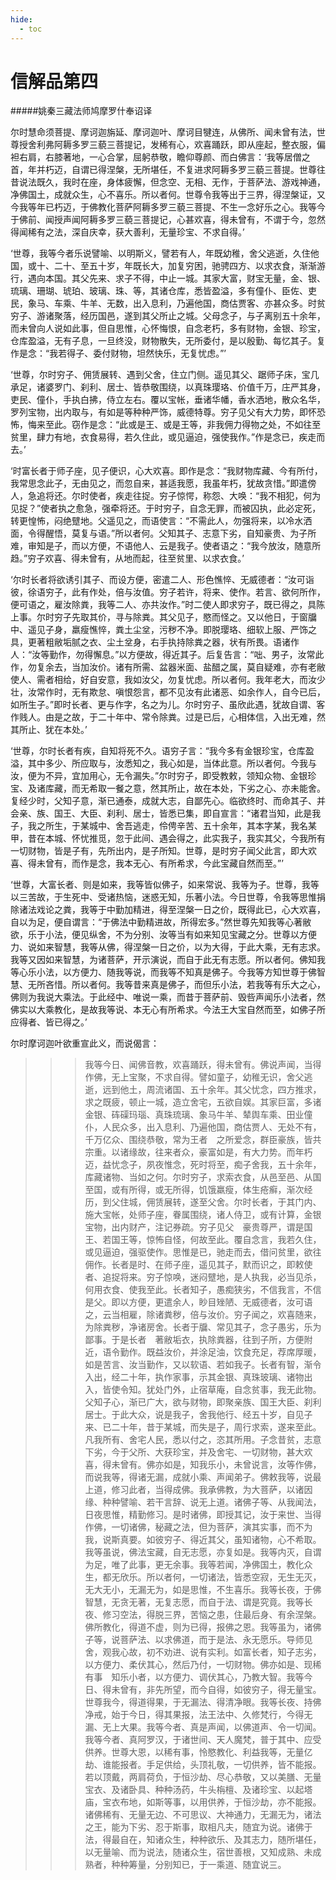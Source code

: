 ```yaml
---
hide:
  - toc
---
```


# **信解品第四**

#####姚秦三藏法师鸠摩罗什奉诏译

尔时慧命须菩提、摩诃迦旃延、摩诃迦叶、摩诃目犍连，从佛所、闻未曾有法，世尊授舍利弗阿耨多罗三藐三菩提记，发稀有心，欢喜踊跃，即从座起，整衣服，偏袒右肩，右膝著地，一心合掌，屈躬恭敬，瞻仰尊颜、而白佛言：‘我等居僧之首，年并朽迈，自谓已得涅槃，无所堪任，不复进求阿耨多罗三藐三菩提。世尊往昔说法既久，我时在座，身体疲懈，但念空、无相、无作，于菩萨法、游戏神通，净佛国土，成就众生，心不喜乐。所以者何。世尊令我等出于三界，得涅槃证，又今我等年已朽迈，于佛教化菩萨阿耨多罗三藐三菩提、不生一念好乐之心。我等今于佛前、闻授声闻阿耨多罗三藐三菩提记，心甚欢喜，得未曾有，不谓于今，忽然得闻稀有之法，深自庆幸，获大善利，无量珍宝、不求自得。’

‘世尊，我等今者乐说譬喻、以明斯义，譬若有人，年既幼稚，舍父逃逝，久住他国，或十、二十、至五十岁，年既长大，加复穷困，驰骋四方、以求衣食，渐渐游行，遇向本国。其父先来、求子不得，中止一城。其家大富，财宝无量，金、银、琉璃、珊瑚、琥珀、玻璃、珠、等，其诸仓库，悉皆盈溢，多有僮仆、臣佐、吏民，象马、车乘、牛羊、无数，出入息利，乃遍他国，商估贾客、亦甚众多。时贫穷子、游诸聚落，经历国邑，遂到其父所止之城。父母念子，与子离别五十余年，而未曾向人说如此事，但自思惟，心怀悔恨，自念老朽，多有财物，金银、珍宝，仓库盈溢，无有子息，一旦终没，财物散失，无所委付，是以殷勤、每忆其子。复作是念：“我若得子、委付财物，坦然快乐，无复忧虑。”’

‘世尊，尔时穷子、佣赁展转、遇到父舍，住立门侧。遥见其父、踞师子床，宝几承足，诸婆罗门、刹利、居士、皆恭敬围绕，以真珠璎珞、价值千万，庄严其身，吏民、僮仆，手执白拂，侍立左右。覆以宝帐，垂诸华幡，香水洒地，散众名华，罗列宝物，出内取与，有如是等种种严饰，威德特尊。穷子见父有大力势，即怀恐怖，悔来至此。窃作是念：“此或是王、或是王等，非我佣力得物之处，不如往至贫里，肆力有地，衣食易得，若久住此，或见逼迫，强使我作。”作是念已，疾走而去。’

‘时富长者于师子座，见子便识，心大欢喜。即作是念：“我财物库藏、今有所付，我常思念此子，无由见之，而忽自来，甚适我愿，我虽年朽，犹故贪惜。”即遣傍人，急追将还。尔时使者，疾走往捉。穷子惊愕，称怨、大唤：“我不相犯，何为见捉？”使者执之愈急，强牵将还。于时穷子，自念无罪，而被囚执，此必定死，转更惶怖，闷绝躄地。父遥见之，而语使言：“不需此人，勿强将来，以冷水洒面，令得醒悟，莫复与语。”所以者何。父知其子、志意下劣，自知豪贵、为子所难，审知是子，而以方便，不语他人、云是我子。使者语之：“我今放汝，随意所趋。”穷子欢喜、得未曾有，从地而起，往至贫里、以求衣食。’

‘尔时长者将欲诱引其子、而设方便，密遣二人、形色憔悴、无威德者：“汝可诣彼，徐语穷子，此有作处，倍与汝值。穷子若许，将来、使作。若言、欲何所作，便可语之，雇汝除粪，我等二人、亦共汝作。”时二使人即求穷子，既已得之，具陈上事。尔时穷子先取其价，寻与除粪。其父见子，愍而怪之。又以他日，于窗牖中、遥见子身，羸瘦憔悴，粪土尘坌，污秽不净。即脱璎珞、细软上服、严饰之具，更著粗敝垢腻之衣、尘土坌身，右手执持除粪之器，状有所畏。语诸作人：“汝等勤作，勿得懈息。”以方便故，得近其子。后复告言：“咄、男子，汝常此作，勿复余去，当加汝价。诸有所需、盆器米面、盐醋之属，莫自疑难，亦有老敝使人、需者相给，好自安意，我如汝父，勿复忧虑。所以者何。我年老大，而汝少壮，汝常作时，无有欺怠、嗔恨怨言，都不见汝有此诸恶、如余作人，自今已后，如所生子。”即时长者、更与作字，名之为儿。尔时穷子、虽欣此遇，犹故自谓、客作贱人。由是之故，于二十年中、常令除粪。过是已后，心相体信，入出无难，然其所止、犹在本处。’

‘世尊，尔时长者有疾，自知将死不久。语穷子言：“我今多有金银珍宝，仓库盈溢，其中多少、所应取与，汝悉知之，我心如是，当体此意。所以者何。今我与汝，便为不异，宜加用心，无令漏失。”尔时穷子，即受教敕，领知众物、金银珍宝、及诸库藏，而无希取一餐之意，然其所止，故在本处，下劣之心、亦未能舍。复经少时，父知子意，渐已通泰，成就大志，自鄙先心。临欲终时、而命其子、并会亲、族、国王、大臣、刹利、居士，皆悉已集，即自宣言：“诸君当知，此是我子，我之所生，于某城中、舍吾逃走，伶俜辛苦、五十余年，其本字某，我名某甲，昔在本城、怀忧推觅，忽于此间、遇会得之，此实我子，我实其父，今我所有一切财物，皆是子有，先所出内，是子所知。世尊，是时穷子闻父此言，即大欢喜、得未曾有，而作是念，我本无心、有所希求，今此宝藏自然而至。”’

‘世尊，大富长者、则是如来，我等皆似佛子，如来常说、我等为子。世尊，我等以三苦故，于生死中、受诸热恼，迷惑无知，乐著小法。今日世尊，令我等思惟捐除诸法戏论之粪，我等于中勤加精进，得至涅槃一日之价，既得此已，心大欢喜，自以为足，便自谓言：“于佛法中勤精进故，所得宏多。”然世尊先知我等心著敝欲，乐于小法，便见纵舍，不为分别、汝等当有如来知见宝藏之分。世尊以方便力、说如来智慧，我等从佛，得涅槃一日之价，以为大得，于此大乘，无有志求。我等又因如来智慧，为诸菩萨，开示演说，而自于此无有志愿。所以者何。佛知我等心乐小法，以方便力、随我等说，而我等不知真是佛子。今我等方知世尊于佛智慧、无所吝惜。所以者何。我等昔来真是佛子，而但乐小法，若我等有乐大之心，佛则为我说大乘法。于此经中、唯说一乘，而昔于菩萨前、毁呰声闻乐小法者，然佛实以大乘教化，是故我等说、本无心有所希求。今法王大宝自然而至，如佛子所应得者、皆已得之。’

尔时摩诃迦叶欲重宣此义，而说偈言：

>>> 我等今日、闻佛音教，欢喜踊跃，得未曾有。佛说声闻，当得作佛，无上宝聚，不求自得。譬如童子，幼稚无识，舍父逃逝，远到他土，周流诸国、五十余年。其父忧念，四方推求，求之既疲，顿止一城，造立舍宅，五欲自娱。其家巨富，多诸金银、砗磲玛瑙、真珠琉璃、象马牛羊、辇舆车乘、田业僮仆，人民众多，出入息利、乃遍他国，商估贾人、无处不有，千万亿众、围绕恭敬，常为王者　之所爱念，群臣豪族，皆共宗重。以诸缘故，往来者众，豪富如是，有大力势。而年朽迈，益忧念子，夙夜惟念，死时将至，痴子舍我，五十余年，库藏诸物、当如之何。尔时穷子，求索衣食，从邑至邑、从国至国，或有所得，或无所得，饥饿羸瘦，体生疮癣，渐次经历，到父住城，佣赁展转，遂至父舍。尔时长者，于其门内、施大宝帐，处师子座，眷属围绕，诸人侍卫，或有计算，金银宝物，出内财产，注记券疏。穷子见父　豪贵尊严，谓是国王、若国王等，惊怖自怪，何故至此。覆自念言，我若久住，或见逼迫，强驱使作。思惟是已，驰走而去，借问贫里，欲往佣作。长者是时、在师子座，遥见其子，默而识之，即敕使者、追捉将来。穷子惊唤，迷闷躄地，是人执我，必当见杀，何用衣食、使我至此。长者知子，愚痴狭劣，不信我言，不信是父。即以方便，更遣余人，眇目矬陋、无威德者，汝可语之，云当相雇，除诸粪秽，倍与汝价。穷子闻之，欢喜随来，为除粪秽，净诸房舍。长者于牖、常见其子，念子愚劣，乐为鄙事。于是长者　著敝垢衣，执除粪器，往到子所，方便附近，语令勤作。既益汝价，并涂足油，饮食充足，荐席厚暖，
如是苦言、汝当勤作，又以软语、若如我子。长者有智，渐令入出，经二十年，执作家事，示其金银、真珠玻璃、诸物出入，皆使令知。犹处门外，止宿草庵，自念贫事，我无此物。父知子心，渐已广大，欲与财物，即聚亲族、国王大臣、刹利居士。于此大众，说是我子，舍我他行、经五十岁，自见子来、已二十年，昔于某城，而失是子，周行求索，遂来至此。凡我所有、舍宅人民，悉以付之，恣其所用。子念昔贫，志意下劣，今于父所、大获珍宝，并及舍宅、一切财物，甚大欢喜，得未曾有。佛亦如是，知我乐小，未曾说言，汝等作佛，而说我等，得诸无漏，成就小乘、声闻弟子。佛敕我等，说最上道，修习此者，当得成佛。我承佛教，为大菩萨，以诸因缘、种种譬喻、若干言辞、说无上道。诸佛子等、从我闻法，日夜思惟，精勤修习。是时诸佛，即授其记，汝于来世、当得作佛，一切诸佛，秘藏之法，但为菩萨，演其实事，而不为我，说斯真要。如彼穷子、得近其父，虽知诸物，心不希取。我等虽说，佛法宝藏，自无志愿，亦复如是。我等内灭，自谓为足，唯了此事，更无余事。我等若闻，净佛国土，教化众生，都无欣乐。所以者何，一切诸法，皆悉空寂，无生无灭，无大无小，无漏无为，如是思惟，不生喜乐。我等长夜，于佛智慧，无贪无著，无复志愿，而自于法、谓是究竟。我等长夜、修习空法，得脱三界，苦恼之患，住最后身、有余涅槃。佛所教化，得道不虚，则为已得，报佛之恩。我等虽为，诸佛子等，说菩萨法、以求佛道，而于是法、永无愿乐。导师见舍，观我心故，初不劝进、说有实利。如富长者，知子志劣，以方便力、柔伏其心，然后乃付，一切财物。佛亦如是、现稀有事　知乐小者，以方便力、调伏其心，乃教大智。我等今日、得未曾有，非先所望，而今自得，如彼穷子，得无量宝。世尊我今，得道得果，于无漏法、得清净眼。我等长夜、持佛净戒，始于今日，得其果报，法王法中、久修梵行，今得无漏、无上大果。我等今者、真是声闻，以佛道声、令一切闻。我等今者、真阿罗汉，于诸世间、天人魔梵，普于其中、应受供养。世尊大恩，以稀有事，怜愍教化、利益我等，无量亿劫、谁能报者。手足供给，头顶礼敬，一切供养，皆不能报。若以顶戴，两肩荷负，于恒沙劫、尽心恭敬，又以美膳、无量宝衣、及诸卧具、种种汤药，牛头栴檀、及诸珍宝、以起塔庙，宝衣布地，如斯等事，以用供养，于恒沙劫，亦不能报。诸佛稀有、无量无边、不可思议、大神通力，无漏无为，诸法之王，能为下劣、忍于斯事，取相凡夫，随宜为说。诸佛于法，得最自在，知诸众生，种种欲乐、及其志力，随所堪任，以无量喻、而为说法，随诸众生，宿世善根，又知成熟、未成熟者，种种筹量，分别知已，于一乘道、随宜说三。